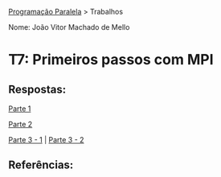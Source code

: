 [Programação Paralela](https://github.com/AndreaInfUFSM/elc139-2018a) > Trabalhos

Nome: João Vitor Machado de Mello

# T7: Primeiros passos com MPI

## Respostas:

[Parte 1](respostas/dotprod_mpi.c)

[Parte 2](respostas/mpi_pipeline.c)

[Parte 3 - 1](respostas/mpi_corrigido1.c) |
[Parte 3 - 2](respostas/mpi_corrigido2.c)

## Referências:

